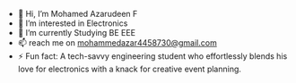 - 👋 Hi, I’m Mohamed Azarudeen F
- 👀 I’m interested in Electronics 
- 🌱 I’m currently Studying BE EEE
- 📫 reach me on mohammedazar4458730@gmail.com
- ⚡ Fun fact: A tech-savvy engineering student who effortlessly blends his love for electronics with a knack for creative event planning.

<!---
Azar589/Azar589 is a ✨ special ✨ repository because its `README.md` (this file) appears on your GitHub profile.
You can click the Preview link to take a look at your changes.
--->
